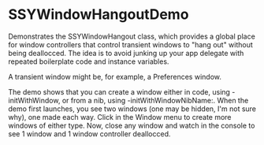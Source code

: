 SSYWindowHangoutDemo
====================

Demonstrates the SSYWindowHangout class, which provides a global place
for window controllers that control transient windows to "hang out" without being
deallocced.  The idea is to avoid junking up your app delegate with
repeated boilerplate code and instance variables.

A transient window might be, for example, a Preferences window.

The demo shows that you can create a window either in code, using
-initWithWindow, or from a nib, using -initWithWindowNibName:.  When the demo
first launches, you see two windows (one may be hidden, I'm not sure why),
one made each way.  Click in the Window menu to create more windows of either
type.  Now, close any window and watch in the console to see 1 window and 1
window controller deallocced.
